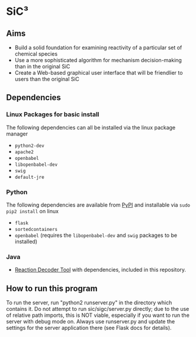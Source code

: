 # SiC³

## Aims
- Build a solid foundation for examining reactivity of a particular set of chemical species
- Use a more sophisticated algorithm for mechanism decision-making than in the original SiC
- Create a Web-based graphical user interface that will be friendlier to users than the original SiC

## Dependencies

### Linux Packages for basic install
The following dependencies can all be installed via the linux package manager
- `python2-dev`
- `apache2`
- `openbabel`
- `libopenbabel-dev`
- `swig`
- `default-jre`

### Python
The following dependencies are available from [PyPI](https://pypi.org/) and installable via `sudo pip2 install` on linux
- `flask`
- `sortedcontainers`
- `openbabel` (requires the `libopenbabel-dev` and `swig` packages to be installed)

### Java
- [Reaction Decoder Tool](https://github.com/asad/ReactionDecoder) with dependencies, included in this repository.


## How to run this program
To run the server, run "python2 runserver.py" in the directory which contains it.
Do not attempt to run sic/sigc/server.py directly; due to the use of relative path imports, this is NOT viable, especially if you want to run the server with debug mode on.
Always use runserver.py and update the settings for the server application there (see Flask docs for details).